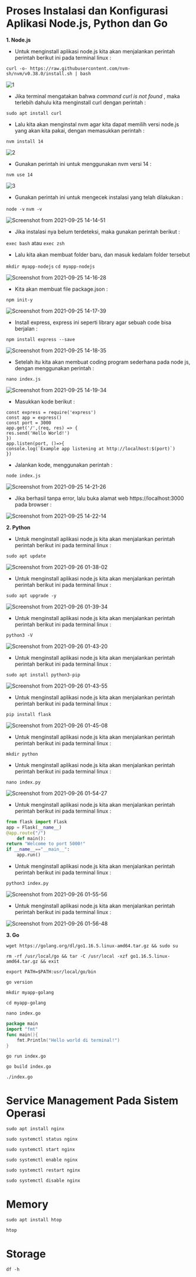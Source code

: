 # Proses Instalasi dan Konfigurasi Aplikasi Node.js, Python dan Go

**1. Node.js**

* Untuk menginstall aplikasi node.js kita akan menjalankan perintah perintah berikut ini pada terminal linux :

```curl -o- https://raw.githubusercontent.com/nvm-sh/nvm/v0.38.0/install.sh | bash```

![1](https://user-images.githubusercontent.com/90166624/134762830-e8f85b98-209b-40b6-96ac-d790d0d59cc4.png)


* Jika terminal mengatakan  bahwa *command curl is not found* , maka terlebih dahulu kita menginstall curl dengan perintah :

```sudo apt install curl```

* Lalu kita akan menginstal nvm agar kita dapat memilih versi node.js yang akan kita pakai, dengan memasukkan perintah :

`nvm install 14`

![2](https://user-images.githubusercontent.com/90166624/134762893-13cfc0b6-754a-46ea-b526-0140f443c16d.png)


* Gunakan perintah ini untuk menggunakan nvm versi 14 :

```nvm use 14```

![3](https://user-images.githubusercontent.com/90166624/134762906-19dca4f7-0dc1-4f24-984d-4a23d36b3b28.png)

* Gunakan perintah ini untuk mengecek instalasi yang telah dilakukan :

```node -v``` ```nvm -v```

![Screenshot from 2021-09-25 14-14-51](https://user-images.githubusercontent.com/90166624/134762948-8025c84b-9722-4e86-bdb9-afdece73d4de.png)

* Jika instalasi nya belum terdeteksi, maka gunakan perintah berikut :

```exec bash``` atau  ```exec zsh```

* Lalu kita akan membuat folder baru, dan masuk kedalam folder tersebut

```mkdir myapp-nodejs``` ```cd myapp-nodejs```

![Screenshot from 2021-09-25 14-16-28](https://user-images.githubusercontent.com/90166624/134763039-6629fb67-8b59-41a1-baf9-9ab44a0855c3.png)

* Kita akan membuat file package.json :

```npm init-y```

![Screenshot from 2021-09-25 14-17-39](https://user-images.githubusercontent.com/90166624/134763151-5869a85e-c686-444f-ac66-641438f8c411.png)

* Install express, express ini seperti library agar sebuah code bisa berjalan :

```npm install express --save```

![Screenshot from 2021-09-25 14-18-35](https://user-images.githubusercontent.com/90166624/134763160-80361b27-d4d3-4c50-8fa7-7e9addd80743.png)

* Setelah itu kita akan membuat coding program sederhana pada node js, dengan menggunakan perintah :

```nano index.js```

![Screenshot from 2021-09-25 14-19-34](https://user-images.githubusercontent.com/90166624/134763169-d7b790ee-d7f5-4191-92d0-32ffd7ade3f5.png)

* Masukkan kode berikut :

```node
const express = require('express')
const app = express()
const port = 3000
app.get('/',(req, res) => {
res.send('Hello World!')
})
app.listen(port, ()=>{
console.log(`Example app listening at http://localhost:$(port)`)
})
```

* Jalankan kode, menggunakan perintah :

```node index.js```

![Screenshot from 2021-09-25 14-21-26](https://user-images.githubusercontent.com/90166624/134763191-5fa49217-f7ba-4254-afea-20cb4fba1c0e.png)

* Jika berhasil tanpa error, lalu buka alamat web https://localhost:3000 pada browser :

![Screenshot from 2021-09-25 14-22-14](https://user-images.githubusercontent.com/90166624/134763202-80f60e90-31ae-4e53-ad8f-c5f310448127.png)


**2. Python**

* Untuk menginstall aplikasi node.js kita akan menjalankan perintah perintah berikut ini pada terminal linux :

```sudo apt update```

![Screenshot from 2021-09-26 01-38-02](https://user-images.githubusercontent.com/90166624/134783266-9249590f-e7d4-45f6-b1ee-0b524d4bf632.png)


* Untuk menginstall aplikasi node.js kita akan menjalankan perintah perintah berikut ini pada terminal linux :

```sudo apt upgrade -y```

![Screenshot from 2021-09-26 01-39-34](https://user-images.githubusercontent.com/90166624/134783271-bbe1e2b9-1a30-4b18-9e3c-61ebcce91bca.png)


* Untuk menginstall aplikasi node.js kita akan menjalankan perintah perintah berikut ini pada terminal linux :

```python3 -V```

![Screenshot from 2021-09-26 01-43-20](https://user-images.githubusercontent.com/90166624/134783275-db692e4c-0d16-4332-9fa6-057ca8e0def0.png)


* Untuk menginstall aplikasi node.js kita akan menjalankan perintah perintah berikut ini pada terminal linux :

```sudo apt install python3-pip```

![Screenshot from 2021-09-26 01-43-55](https://user-images.githubusercontent.com/90166624/134783293-a825384c-a8bc-4529-badc-e5c047f56582.png)


* Untuk menginstall aplikasi node.js kita akan menjalankan perintah perintah berikut ini pada terminal linux :

```pip install flask```

![Screenshot from 2021-09-26 01-45-08](https://user-images.githubusercontent.com/90166624/134783297-26ada642-58e2-4e09-8f97-0106a764e6c3.png)


* Untuk menginstall aplikasi node.js kita akan menjalankan perintah perintah berikut ini pada terminal linux :

```mkdir python```

* Untuk menginstall aplikasi node.js kita akan menjalankan perintah perintah berikut ini pada terminal linux :

```nano index.py```

![Screenshot from 2021-09-26 01-54-27](https://user-images.githubusercontent.com/90166624/134783311-aafe4602-bcc6-4f87-8083-bc707d2b61d3.png)


* Untuk menginstall aplikasi node.js kita akan menjalankan perintah perintah berikut ini pada terminal linux :

```python
from flask import Flask
app = Flask(__name__)
@app.route("/")
	def main():
return "Welcome to port 5000!"
if __name__=="__main__":
	app.run()
```

* Untuk menginstall aplikasi node.js kita akan menjalankan perintah perintah berikut ini pada terminal linux :

```python3 index.py```

![Screenshot from 2021-09-26 01-55-56](https://user-images.githubusercontent.com/90166624/134783320-4fccb92a-d4f0-4028-af91-66d7d3aa949a.png)

* Untuk menginstall aplikasi node.js kita akan menjalankan perintah perintah berikut ini pada terminal linux :

![Screenshot from 2021-09-26 01-56-48](https://user-images.githubusercontent.com/90166624/134783335-09d04e59-a270-434b-956e-56d14dded742.png)


**3. Go**

```wget https://golang.org/dl/go1.16.5.linux-amd64.tar.gz && sudo su```

```rm -rf /usr/local/go && tar -C /usr/local -xzf go1.16.5.linux-amd64.tar.gz && exit```

```export PATH=$PATH:usr/local/go/bin```

```go version```

```mkdir myapp-golang```

```cd myapp-golang```

```nano index.go```

```go
package main
import "fmt"
func main(){
	fmt.Println("Hello world di terminal!")
}
```

```go run index.go```

```go build index.go```

```./index.go```


# Service Management Pada Sistem Operasi

```sudo apt install nginx```

```sudo systemctl status nginx```

```sudo systemctl start nginx```

```sudo systemctl enable nginx```

```sudo systemctl restart nginx```

```sudo systemctl disable nginx```

# Memory

```sudo apt install htop```

```htop```

# Storage

```df -h```
